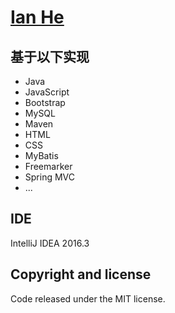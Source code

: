 # [Ian He](http://www.520lyx.cn)

## 基于以下实现
- Java
- JavaScript
- Bootstrap
- MySQL
- Maven
- HTML
- CSS
- MyBatis
- Freemarker
- Spring MVC
- ...

## IDE
IntelliJ IDEA 2016.3

## Copyright and license
Code released under the MIT license.